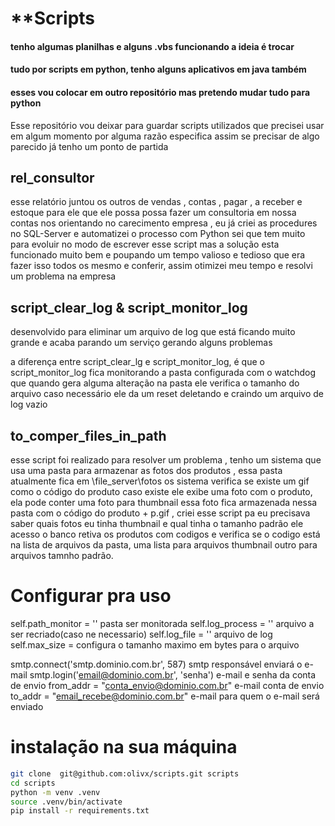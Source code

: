 # **Scripts
#### tenho algumas planilhas e alguns .vbs funcionando a ideia é trocar
#### tudo por scripts em python, tenho alguns aplicativos em java também
#### esses vou colocar em outro repositório mas pretendo mudar tudo para python

Esse repositório vou deixar para guardar scripts utilizados que precisei usar em algum momento
por alguma razão especifica assim se precisar de algo parecido já tenho um ponto de partida

## **rel_consultor**
esse relatório juntou os outros de vendas , contas , pagar , a receber e estoque para ele que ele possa
possa fazer um consultoria em nossa contas nos orientando no carecimento  empresa , eu já criei as procedures no SQL-Server
e automatizei o processo com Python sei que tem muito para evoluir no modo de escrever esse script  mas a solução esta funcionado muito
bem e poupando um tempo valioso e tedioso que era fazer isso todos os mesmo e conferir, assim otimizei meu tempo  e resolvi um problema na empresa

## **script_clear_log & script_monitor_log**
desenvolvido para eliminar um arquivo de log que está ficando muito grande e
acaba parando um serviço gerando alguns problemas

a diferença entre script_clear_lg e script_monitor_log, é que
o script_monitor_log fica monitorando a pasta configurada com o
watchdog que quando gera alguma alteração na pasta ele verifica
o tamanho do arquivo caso necessário ele da um reset deletando e craindo
um arquivo de log vazio

## **to_comper_files_in_path**
esse script foi realizado para resolver um problema , tenho um sistema que usa uma pasta
para armazenar as fotos dos produtos , essa pasta atualmente fica em \\file_server\fotos
os sistema verifica se existe um gif como o código do produto caso existe ele exibe uma foto
com o produto, ela pode conter uma foto para thumbnail essa foto fica armazenada nessa pasta
com o código do produto + p.gif ,
criei esse script pa eu precisava saber quais fotos eu tinha thumbnail e qual tinha o tamanho padrão
ele acesso o banco retiva os produtos com codigos e verifica se o codigo está na lista de arquivos 
da pasta, uma lista para arquivos thumbnail outro para arquivos tamnho padrão.


# Configurar pra uso
  self.path_monitor = ''    pasta ser monitorada
  self.log_process = ''     arquivo a ser recriado(caso ne necessario)
  self.log_file = ''        arquivo de log
  self.max_size =           configura o tamanho maximo em bytes para o arquivo

  smtp.connect('smtp.dominio.com.br', 587)     smtp  responsável enviará o e-mail
  smtp.login('email@dominio.com.br', 'senha')  e-mail e senha da conta de envio
  from_addr = "conta_envio@dominio.com.br"     e-mail conta de envio
  to_addr = "email_recebe@dominio.com.br"      e-mail para quem o e-mail será enviado


# instalação na sua máquina

```bash
git clone  git@github.com:olivx/scripts.git scripts
cd scripts
python -m venv .venv
source .venv/bin/activate
pip install -r requirements.txt
```

